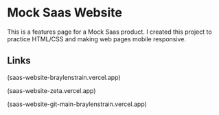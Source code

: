 # Mock Saas Website
This is a features page for a Mock Saas product. I created this project to practice HTML/CSS and making web pages mobile responsive.

## Links
(saas-website-braylenstrain.vercel.app)

(saas-website-zeta.vercel.app)

(saas-website-git-main-braylenstrain.vercel.app)
